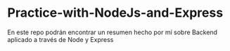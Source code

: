 # Practice-with-NodeJs-and-Express

En este repo podrán encontrar un resumen hecho por mí sobre Backend aplicado a través de Node y Express
